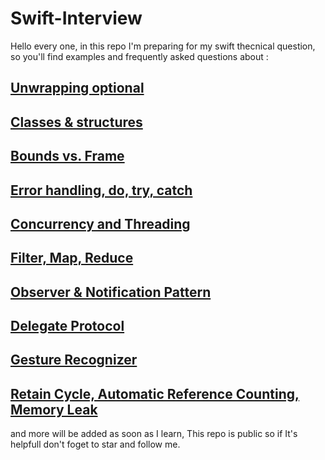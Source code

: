 # Swift-Interview
Hello every one, in this repo I'm preparing for my swift thecnical question, so you'll find examples and frequently asked questions about :
## [Unwrapping optional](https://github.com/JoJoDevAdventure/Swift-Interview/tree/main/Unwrapping%20optional)
## [Classes & structures](https://github.com/JoJoDevAdventure/Swift-Interview/tree/main/Classes%20%26%20structures%20)
## [Bounds vs. Frame](https://github.com/JoJoDevAdventure/Swift-Interview/tree/main/Bounds%20vs.%20Frame)
## [Error handling, do, try, catch](https://github.com/JoJoDevAdventure/Swift-Interview/tree/main/Error%20handling%2C%20do%2C%20try%2C%20catch)
## [Concurrency and Threading](https://github.com/JoJoDevAdventure/Swift-Interview/tree/main/Concurrency%20and%20Threading)
## [Filter, Map, Reduce](https://github.com/JoJoDevAdventure/Swift-Interview/tree/main/Filter%2C%20Map%2C%20Reduce)
## [Observer & Notification Pattern](https://github.com/JoJoDevAdventure/Swift-Interview/tree/main/Observer%20%26%20Notification%20Pattern)
## [Delegate Protocol](https://github.com/JoJoDevAdventure/Swift-Interview/tree/main/Delegate%20Protocol)
## [Gesture Recognizer](https://github.com/JoJoDevAdventure/Swift-Interview/tree/main/Gesture%20Recognizer)
## [Retain Cycle, Automatic Reference Counting, Memory Leak](https://github.com/JoJoDevAdventure/Swift-Interview/tree/main/Retain%20Cycle%2C%20Automatic%20Reference%20Counting%2C%20Memory%20Leak)

and more will be added as soon as I learn,
This repo is public so if It's helpfull don't foget to star and follow me.
